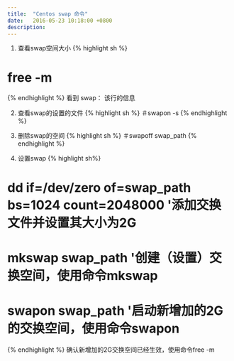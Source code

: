 ```yaml
---
title:  "Centos swap 命令"
date:   2016-05-23 10:18:00 +0800
description: 
---
```


1. 查看swap空间大小
{% highlight sh %}
# free -m
{% endhighlight %}
看到 swap： 该行的信息

2. 查看swap的设置的文件
{% highlight sh %}
＃swapon -s
{% endhighlight %}

3. 删除swap的空间
{% highlight sh %}
＃swapoff  swap_path
{% endhighlight %}

4. 设置swap
{% highlight sh%}
# dd if=/dev/zero of=swap_path bs=1024 count=2048000      '添加交换文件并设置其大小为2G
# mkswap swap_path   '创建（设置）交换空间，使用命令mkswap
# swapon swap_path   '启动新增加的2G的交换空间，使用命令swapon 
{% endhighlight %}
确认新增加的2G交换空间已经生效，使用命令free -m

